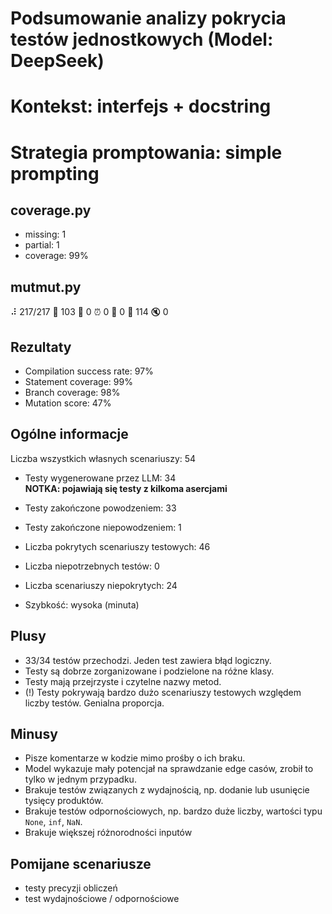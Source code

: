 # Podsumowanie analizy pokrycia testów jednostkowych (Model: DeepSeek)
# Kontekst: interfejs + docstring
# Strategia promptowania: simple prompting

## coverage.py
- missing: 1
- partial: 1
- coverage: 99%

## mutmut.py
⠼ 217/217  🎉 103 🫥 0  ⏰ 0  🤔 0  🙁 114  🔇 0

## Rezultaty
- Compilation success rate: 97%
- Statement coverage: 99%
- Branch coverage: 98%
- Mutation score: 47%

## Ogólne informacje

Liczba wszystkich własnych scenariuszy: 54

- Testy wygenerowane przez LLM: 34
<br/> <strong>NOTKA: pojawiają się testy z kilkoma asercjami</strong>
- Testy zakończone powodzeniem: 33
- Testy zakończone niepowodzeniem: 1


- Liczba pokrytych scenariuszy testowych: 46
- Liczba niepotrzebnych testów: 0
- Liczba scenariuszy niepokrytych: 24
- Szybkość: wysoka (minuta)

## Plusy

- 33/34 testów przechodzi. Jeden test zawiera błąd logiczny.
- Testy są dobrze zorganizowane i podzielone na różne klasy.
- Testy mają przejrzyste i czytelne nazwy metod.
- (!) Testy pokrywają bardzo dużo scenariuszy testowych względem liczby testów. Genialna proporcja.

## Minusy

- Pisze komentarze w kodzie mimo prośby o ich braku.
- Model wykazuje mały potencjał na sprawdzanie edge casów, zrobił to tylko w jednym przypadku.
- Brakuje testów związanych z wydajnością, np. dodanie lub usunięcie tysięcy produktów.
- Brakuje testów odpornościowych, np. bardzo duże liczby, wartości typu `None`, `inf`, `NaN`.
- Brakuje większej różnorodności inputów

## Pomijane scenariusze

- testy precyzji obliczeń
- test wydajnościowe / odpornościowe


